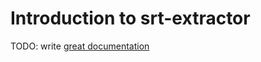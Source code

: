 # Introduction to srt-extractor

TODO: write [great documentation](http://jacobian.org/writing/what-to-write/)
